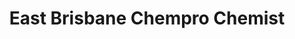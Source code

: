 ---
title: "East Brisbane Chempro Chemist"
url: /brisbane/east-brisbane-chempro-chemist/
shop: Drogerie
---